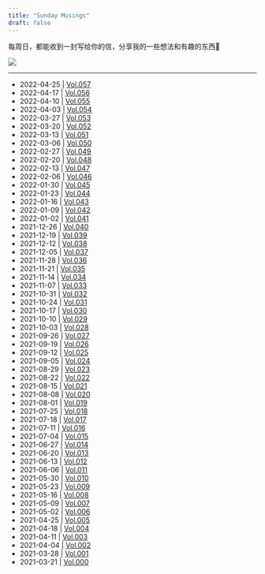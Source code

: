 ```yaml
---
title: "Sunday Musings"
draft: false
---
```


每周日，都能收到一封写给你的信，分享我的一些想法和有趣的东西🥂

![](https://sundaymusings.zhubai.love/api/wechat/miniprogram_qrcode?page=pages%2Fpublication%2Fpublication&publication_id=2103579228729040896&scene=token%3Dsundaymusings&width=200)

---

* 2022-04-25 | [Vol.057](https://sundaymusings.zhubai.love/posts/2130384359767724032)
* 2022-04-17 | [Vol.056](https://sundaymusings.zhubai.love/posts/2127472626318045184)
* 2022-04-10 | [Vol.055](https://sundaymusings.zhubai.love/posts/2124943285361180672)
* 2022-04-03 | [Vol.054](https://sundaymusings.zhubai.love/posts/2122394063365312512)
* 2022-03-27 | [Vol.053](https://sundaymusings.zhubai.love/posts/2119871267875250176)
* 2022-03-20 | [Vol.052](https://sundaymusings.zhubai.love/posts/2117335911204257792)
* 2022-03-13 | [Vol.051](https://sundaymusings.zhubai.love/posts/2114762099895951360)
* 2022-03-06 | [Vol.050](https://sundaymusings.zhubai.love/posts/2112244815868592128)
* 2022-02-27 | [Vol.049](https://sundaymusings.zhubai.love/posts/2109721157321220096)
* 2022-02-20 | [Vol.048](https://sundaymusings.zhubai.love/posts/2107211581363724288)
* 2022-02-13 | [Vol.047](https://mailchi.mp/6787ba17e19f/sunday-musings-vol047)
* 2022-02-06 | [Vol.046](https://mailchi.mp/e014d0e99bc4/sunday-musings-vol046)
* 2022-01-30 | [Vol.045](https://mailchi.mp/4a9d064af60a/sunday-musings-vol045)
* 2022-01-23 | [Vol.044](https://mailchi.mp/5ef95b1a79c2/sunday-musings-vol044)
* 2022-01-16 | [Vol.043](https://mailchi.mp/bcc5b41c690f/sunday-musings-vol043)
* 2022-01-09 | [Vol.042](https://mailchi.mp/442ca49ed12e/sunday-musings-vol042)
* 2022-01-02 | [Vol.041](https://mailchi.mp/f4a9931af841/sunday-musings-vol041)
* 2021-12-26 | [Vol.040](https://mailchi.mp/bf45722d0cec/sunday-musings-vol040)
* 2021-12-19 | [Vol.039](https://mailchi.mp/1fff34aca56d/sunday-musings-vol039)
* 2021-12-12 | [Vol.038](https://mailchi.mp/0607b24fb57f/sunday-musings-vol038)
* 2021-12-05 | [Vol.037](https://mailchi.mp/b4cd9293cb7a/sunday-musings-vol037)
* 2021-11-28 | [Vol.036](https://mailchi.mp/ef377d8579af/sunday-musings-vol036)
* 2021-11-21 | [Vol.035](https://mailchi.mp/6250fb5bd645/sunday-musings-vol035)
* 2021-11-14 | [Vol.034](https://us1.campaign-archive.com/?u=07e9d78cfc8a73bdc0a2fb080&id=928b589b70)
* 2021-11-07 | [Vol.033](https://mailchi.mp/0a854fb3b542/sunday-musings-vol033)
* 2021-10-31 | [Vol.032](https://mailchi.mp/29315023a0e1/sunday-musings-vol032)
* 2021-10-24 | [Vol.031](https://mailchi.mp/2decad92f97d/sunday-musings-vol031)
* 2021-10-17 | [Vol.030](https://mailchi.mp/671a43c03aa7/sunday-musings-vol030)
* 2021-10-10 | [Vol.029](https://mailchi.mp/b668c82f8366/sunday-musings-vol029)
* 2021-10-03 | [Vol.028](https://mailchi.mp/9c6972537dda/sunday-musings-vol028)
* 2021-09-26 | [Vol.027](https://mailchi.mp/bfee6e871697/sunday-musings-vol027)
* 2021-09-19 | [Vol.026](https://mailchi.mp/e212d5e9451c/sunday-musings-vol026)
* 2021-09-12 | [Vol.025](https://mailchi.mp/9bbeca244fd7/sunday-musings-vol025)
* 2021-09-05 | [Vol.024](https://mailchi.mp/9697c91420ac/sunday-musings-vol024)
* 2021-08-29 | [Vol.023](https://mailchi.mp/913d8ae3b006/sunday-musings-vol023)
* 2021-08-22 | [Vol.022](https://mailchi.mp/da8ee399c450/sunday-musings-vol022)
* 2021-08-15 | [Vol.021](https://mailchi.mp/7ca187a3f91c/sunday-musings-vol021)
* 2021-08-08 | [Vol.020](https://mailchi.mp/3ba219849ec4/sunday-musings-vol020)
* 2021-08-01 | [Vol.019](https://mailchi.mp/c80cfa2df7a4/sunday-musings-vol019)
* 2021-07-25 | [Vol.018](https://mailchi.mp/7e6c1808dd49/sunday-musings-vol018)
* 2021-07-18 | [Vol.017](https://mailchi.mp/3f78f66940f1/sunday-musings-vol017)
* 2021-07-11 | [Vol.016](https://mailchi.mp/e849ac60274a/sunday-musings-vol016)
* 2021-07-04 | [Vol.015](https://mailchi.mp/62303a469d61/sunday-musings-vol015)
* 2021-06-27 | [Vol.014](https://mailchi.mp/34e81631161f/sunday-musings-vol014)
* 2021-06-20 | [Vol.013](https://mailchi.mp/53779017b581/sunday-musings-vol013)
* 2021-06-13 | [Vol.012](https://mailchi.mp/d96ed9b55fbb/sunday-musings-vol012)
* 2021-06-06 | [Vol.011](https://mailchi.mp/9ef93cfc64d2/sunday-musings-vol011)
* 2021-05-30 | [Vol.010](https://mailchi.mp/e1f05e4575a9/sunday-musings-vol010)
* 2021-05-23 | [Vol.009](https://mailchi.mp/c4d515530a27/sunday-musings-vol009)
* 2021-05-16 | [Vol.008](https://mailchi.mp/a856f14afcc1/sunday-musings-vol008)
* 2021-05-09 | [Vol.007](https://us1.campaign-archive.com/?u=07e9d78cfc8a73bdc0a2fb080&id=118d5d9b94)
* 2021-05-02 | [Vol.006](https://us1.campaign-archive.com/?u=07e9d78cfc8a73bdc0a2fb080&id=c772bf2b14)
* 2021-04-25 | [Vol.005](https://mailchi.mp/ce0b67805815/sunday-musings-vol005)
* 2021-04-18 | [Vol.004](https://mailchi.mp/d7c862a72c2e/sunday-musings-vol004)
* 2021-04-11 | [Vol.003](https://mailchi.mp/1c4afedf5aa1/sunday-musings-vol003)
* 2021-04-04 | [Vol.002](https://mailchi.mp/da4ee7a8a947/sunday-musings-vol002)
* 2021-03-28 | [Vol.001](https://mailchi.mp/01c90d7ec3bd/sunday-musings-vol001)
* 2021-03-21 | [Vol.000](https://mailchi.mp/8018824969e8/sunday-musings-vol000)